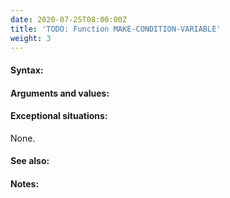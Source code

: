 ```yaml
---
date: 2020-07-25T08:00:00Z
title: 'TODO: Function MAKE-CONDITION-VARIABLE'
weight: 3
---
```


#### Syntax:

#### Arguments and values:

#### Exceptional situations:

None.

#### See also:

#### Notes:

